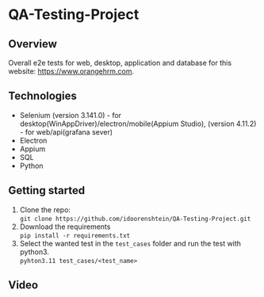 # QA-Testing-Project

## Overview
Overall e2e tests for web, desktop, application and database for this website: https://www.orangehrm.com.

## Technologies
- Selenium (version 3.141.0) - for desktop(WinAppDriver)/electron/mobile(Appium Studio), (version 4.11.2) - for web/api(grafana sever)
- Electron
- Appium
- SQL
- Python

## Getting started
1. Clone the repo:  
`git clone https://github.com/idoorenshtein/QA-Testing-Project.git`  
2. Download the requirements  
`pip install -r requirements.txt`  
3. Select the wanted test in the `test_cases` folder and run the test with python3.  
`pyhton3.11 test_cases/<test_name>`  

## Video
